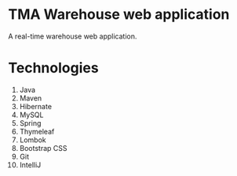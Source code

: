 # TMA Warehouse web application
A real-time warehouse web application.

# Technologies
1. Java
2. Maven
3. Hibernate
4. MySQL
5. Spring
6. Thymeleaf
7. Lombok
8. Bootstrap CSS
9. Git
10. IntelliJ
   
